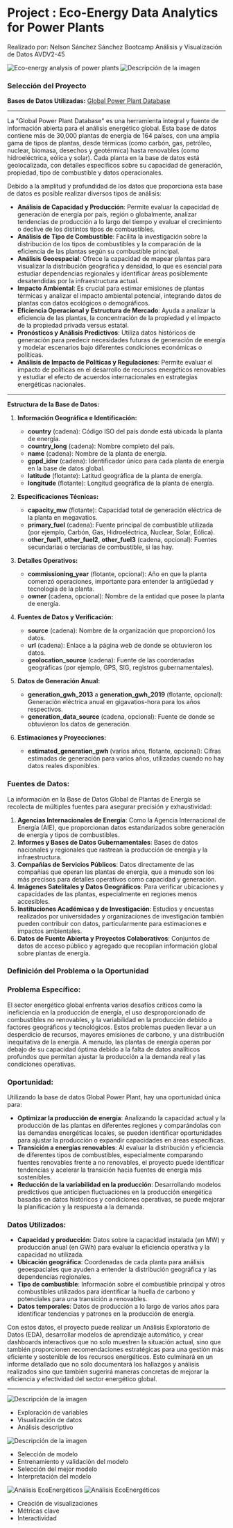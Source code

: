 # **Project : Eco-Energy Data Analytics for Power Plants**
Realizado por: Nelson Sánchez Sánchez
Bootcamp Análisis y Visualización de Datos AVDV2-45

<img src="https://lh3.googleusercontent.com/pw/AP1GczMWciNA8OuBQJLwyUDJPme-QgFozGX99R6ZqE716hapSILA47Y0h_z42QIxC5rIk7CVH-LvXHBs4yC4DhIBReYGus5JH4V3ADWc8iVQhbgl7ca4NtjieGPnwpsOjlO0W_9YNGQyOJyCFmtWRd6672HP=w2555-h820-s-no-gm?authuser=0" alt="Eco-energy analysis of power plants">


<img src="https://lh3.googleusercontent.com/pw/AP1GczO4TGUlLkudPTscZbFf9PMpyNvtpfyAns5MugRfUFiu4vewpwWA8eQln8VhguThYtH1-fqYgbbGww6S83onR0HySty8eB2_DPcKPETM07ZCf9M1_Na8ieEZHydiLH9KLp6OnSNFfNhJYFYVGnU_mXt-=w2772-h369-s-no-gm?authuser=0" alt="Descripción de la imagen">

### Selección del Proyecto
**Bases de Datos Utilizadas:**
[Global Power Plant Database](https://datasets.wri.org/dataset/globalpowerplantdatabase)

---

La "Global Power Plant Database" es una herramienta integral y fuente de información abierta para el análisis energético global. Esta base de datos contiene más de 30,000 plantas de energía de 164 países, con una amplia gama de tipos de plantas, desde térmicas (como carbón, gas, petróleo, nuclear, biomasa, desechos y geotérmica) hasta renovables (como hidroeléctrica, eólica y solar). Cada planta en la base de datos está geolocalizada, con detalles específicos sobre su capacidad de generación, propiedad, tipo de combustible y datos operacionales.

Debido a la amplitud y profundidad de los datos que proporciona esta base de datos es posible realizar diversos tipos de análisis:
- **Análisis de Capacidad y Producción**: Permite evaluar la capacidad de generación de energía por país, región o globalmente, analizar tendencias de producción a lo largo del tiempo y evaluar el crecimiento o declive de los distintos tipos de combustibles.
- **Análisis de Tipo de Combustible**: Facilita la investigación sobre la distribución de los tipos de combustibles y la comparación de la eficiencia de las plantas según su combustible principal.
- **Análisis Geoespacial**: Ofrece la capacidad de mapear plantas para visualizar la distribución geográfica y densidad, lo que es esencial para estudiar dependencias regionales y identificar áreas posiblemente desatendidas por la infraestructura actual.
- **Impacto Ambiental**: Es crucial para estimar emisiones de plantas térmicas y analizar el impacto ambiental potencial, integrando datos de plantas con datos ecológicos o demográficos.
- **Eficiencia Operacional y Estructura de Mercado**: Ayuda a analizar la eficiencia de las plantas, la concentración de la propiedad y el impacto de la propiedad privada versus estatal.
- **Pronósticos y Análisis Predictivos**: Utiliza datos históricos de generación para predecir necesidades futuras de generación de energía y modelar escenarios bajo diferentes condiciones económicas o políticas.
- **Análisis de Impacto de Políticas y Regulaciones**: Permite evaluar el impacto de políticas en el desarrollo de recursos energéticos renovables y estudiar el efecto de acuerdos internacionales en estrategias energéticas nacionales.

---

**Estructura de la Base de Datos:**


1. **Información Geográfica e Identificación:**
   - **country** (cadena): Código ISO del país donde está ubicada la planta de energía.
   - **country_long** (cadena): Nombre completo del país.
   - **name** (cadena): Nombre de la planta de energía.
   - **gppd_idnr** (cadena): Identificador único para cada planta de energía en la base de datos global.
   - **latitude** (flotante): Latitud geográfica de la planta de energía.
   - **longitude** (flotante): Longitud geográfica de la planta de energía.

2. **Especificaciones Técnicas:**
   - **capacity_mw** (flotante): Capacidad total de generación eléctrica de la planta en megavatios.
   - **primary_fuel** (cadena): Fuente principal de combustible utilizada (por ejemplo, Carbón, Gas, Hidroeléctrica, Nuclear, Solar, Eólica).
   - **other_fuel1**, **other_fuel2**, **other_fuel3** (cadena, opcional): Fuentes secundarias o terciarias de combustible, si las hay.

3. **Detalles Operativos:**
   - **commissioning_year** (flotante, opcional): Año en que la planta comenzó operaciones, importante para entender la antigüedad y tecnología de la planta.
   - **owner** (cadena, opcional): Nombre de la entidad que posee la planta de energía.

4. **Fuentes de Datos y Verificación:**
   - **source** (cadena): Nombre de la organización que proporcionó los datos.
   - **url** (cadena): Enlace a la página web de donde se obtuvieron los datos.
   - **geolocation_source** (cadena): Fuente de las coordenadas geográficas (por ejemplo, GPS, SIG, registros gubernamentales).

5. **Datos de Generación Anual:**
   - **generation_gwh_2013** a **generation_gwh_2019** (flotante, opcional): Generación eléctrica anual en gigavatios-hora para los años respectivos.
   - **generation_data_source** (cadena, opcional): Fuente de donde se obtuvieron los datos de generación.

6. **Estimaciones y Proyecciones:**
   - **estimated_generation_gwh** (varios años, flotante, opcional): Cifras estimadas de generación para varios años, utilizadas cuando no hay datos reales disponibles.

### Fuentes de Datos:

La información en la Base de Datos Global de Plantas de Energía se recolecta de múltiples fuentes para asegurar precisión y exhaustividad:

1. **Agencias Internacionales de Energía**: Como la Agencia Internacional de Energía (AIE), que proporcionan datos estandarizados sobre generación de energía y tipos de combustibles.
2. **Informes y Bases de Datos Gubernamentales**: Bases de datos nacionales y regionales que rastrean la producción de energía y la infraestructura.
3. **Compañías de Servicios Públicos**: Datos directamente de las compañías que operan las plantas de energía, que a menudo son los más precisos para detalles operativos como capacidad y generación.
4. **Imágenes Satelitales y Datos Geográficos**: Para verificar ubicaciones y capacidades de las plantas, especialmente en regiones menos accesibles.
5. **Instituciones Académicas y de Investigación**: Estudios y encuestas realizados por universidades y organizaciones de investigación también pueden contribuir con datos, particularmente para estimaciones e impactos ambientales.
6. **Datos de Fuente Abierta y Proyectos Colaborativos**: Conjuntos de datos de acceso público y agregado que recopilan información global sobre plantas de energía.

### Definición del Problema o la Oportunidad

### Problema Específico:

El sector energético global enfrenta varios desafíos críticos como la ineficiencia en la producción de energía, el uso desproporcionado de combustibles no renovables, y la variabilidad en la producción debido a factores geográficos y tecnológicos. Estos problemas pueden llevar a un desperdicio de recursos, mayores emisiones de carbono, y una distribución inequitativa de la energía. A menudo, las plantas de energía operan por debajo de su capacidad óptima debido a la falta de datos analíticos profundos que permitan ajustar la producción a la demanda real y las condiciones operativas.

### Oportunidad:

Utilizando la base de datos Global Power Plant, hay una oportunidad única para:
- **Optimizar la producción de energía**: Analizando la capacidad actual y la producción de las plantas en diferentes regiones y comparándolas con las demandas energéticas locales, se pueden identificar oportunidades para ajustar la producción o expandir capacidades en áreas específicas.
- **Transición a energías renovables**: Al evaluar la distribución y eficiencia de diferentes tipos de combustibles, especialmente comparando fuentes renovables frente a no renovables, el proyecto puede identificar tendencias y acelerar la transición hacia fuentes de energía más sostenibles.
- **Reducción de la variabilidad en la producción**: Desarrollando modelos predictivos que anticipen fluctuaciones en la producción energética basadas en datos históricos y condiciones operativas, se puede mejorar la planificación y la respuesta a la demanda.

### Datos Utilizados:

- **Capacidad y producción**: Datos sobre la capacidad instalada (en MW) y producción anual (en GWh) para evaluar la eficiencia operativa y la capacidad no utilizada.
- **Ubicación geográfica**: Coordenadas de cada planta para análisis geoespaciales que ayuden a entender la distribución geográfica y las dependencias regionales.
- **Tipo de combustible**: Información sobre el combustible principal y otros combustibles utilizados para identificar la huella de carbono y potenciales para una transición a renovables.
- **Datos temporales**: Datos de producción a lo largo de varios años para identificar tendencias y patrones en la producción de energía.

Con estos datos, el proyecto puede realizar un Análisis Exploratorio de Datos (EDA), desarrollar modelos de aprendizaje automático, y crear dashboards interactivos que no solo muestren la situación actual, sino que también proporcionen recomendaciones estratégicas para una gestión más eficiente y sostenible de los recursos energéticos. Esto culminará en un informe detallado que no solo documentará los hallazgos y análisis realizados sino que también sugerirá maneras concretas de mejorar la eficiencia y efectividad del sector energético global.

---

<img src="https://lh3.googleusercontent.com/pw/AP1GczOetl_6K0xFFI1Eps2gk_t8sBcGbLguXH-O12EGXtc32OmVgr1SpjEcX34CvrqvkU0tomEpuHgFibbGNxxmD9aY0uON9t0tjRUbhWD7SpKqZHFBBjM7npW2Z8u6lydNy0WFa6rN5w0BRhhs4YB_xuOU=w2772-h347-s-no-gm?authuser=0" alt="Descripción de la imagen">

   - Exploración de variables
   - Visualización de datos
   - Análisis descriptivo


<img src="https://lh3.googleusercontent.com/pw/AP1GczMhP-E_cge2AzZDw-_qJzYUaxoADgFRM-hbnWvPLi-TMKT6YCeRisGFU-uU_OvDDkIEnl_scgMyAxYdg4pBfcL-9TFdeRXp_YjxcjQBuHA7odvt-P5qcaxIzKiwfMrGYemaDaIF4xCBpp6B9v634_RC=w2772-h376-s-no-gm?authuser=0" alt="Descripción de la imagen" >

   - Selección de modelo
   - Entrenamiento y validación del modelo
   - Selección del mejor modelo
   - Interpretación del modelo

<img src="https://lh3.googleusercontent.com/pw/AP1GczMZ0ZYdiDxe6a-jCWcXRNbU8S38dJNhPFZ6-AFiW3SL9InE23Cz6UYs2pOdcP6NrVkIeH7R9CvI8K2GLZKAhSpeoV0q2SW_X0PLhLjInLZjasbXYDFMOq5DFmvDaiCWd8AvbGDvwE5PN7Yc8dtRxK9C=w2772-h437-s-no-gm?authuser=0" alt="Análisis EcoEnergéticos">
<img src="https://www.repsol.com/content/dam/repsol-corporate/es/energia-e-innovacion/subestacion%20electrica.jpg.transform/rp-rendition-md/image.jpg" alt="Análisis EcoEnergéticos">

   - Creación de visualizaciones
   - Métricas clave
   - Interactividad


